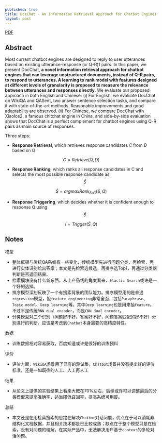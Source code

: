 ```yaml
---
published: true
title: DocChat - An Information Retrieval Approach for Chatbot Engines Using Unstructured Documents
layout: post
---
```


[PDF](http://aclweb.org/anthology/P16-1049)


## Abstract

Most current chatbot engines are designed to reply to user utterances based on existing utterance-response (or Q-R)1 pairs. In this paper, we present DocChat, **a novel information retrieval approach for chatbot engines that can leverage unstructured documents, instead of Q-R pairs, to respond to utterances. A learning to rank model with features designed at different levels of granularity is proposed to measure the relevance between utterances and responses directly**. We evaluate our proposed approach in both English and Chinese: (i) For English, we evaluate DocChat on WikiQA and QASent, two answer sentence selection tasks, and compare it with state-of-the-art methods. Reasonable improvements and good adaptability are observed. (ii) For Chinese, we compare DocChat with XiaoIce2, a famous chitchat engine in China, and side-by-side evaluation shows that DocChat is a perfect complement for chatbot engines using Q-R pairs as main source of responses.

Three steps:

* **Response Retrieval**, which retrieves response candidates _C_ from _D_ based on _Q_

$$
C = Retrieve(Q, D)
$$

* **Response Ranking**, which ranks all response candidates in C and selects the most possible response candidate as $$\widehat{S}$$

$$
\widehat{S} = argmaxRank_{S \epsilon C} (S, Q)
$$

* **Response Triggering**, which decides whether it is confident enough to response Q using $$\widehat{S}$$

$$
I = Trigger( \widehat{S}, Q)
$$

## Notes

模型

* 整体框架与传统QA系统有一些变化，传统模型先进行问题分类，再检索，再进行实体识别给出答案；本文是先检索选候选，再排序选Top1，再通过分类器判断是否返回结果。
* 检索模块没有什么新东西，从上产品线的角度看来，`Elastic Search`或许是一个好的选择。
* 排序模型深刻反映了一个有搜索背景的团队能力。排序模型用的是普通`regression`模型，但`feature engineering`非常全面，包括`Paraphrase`、`Topic model`、`Deep learning`等。其中`Deep learning`也是用来抽`feature`，不过不是传统`RNN dual encoder`，而是`CNN dual encoder`。
* 分类模型对三个识别（问题好不好，答案好不好，问题答案匹配的好不好）分别进行的判断，应该是考虑到`Chatbot`本身需要的高精度特性。

数据

* 训练数据相对容易获取，百度知道或许是很好的训练预料


评价

* 评价方面，`WikiQA`场景用了已有的测试集，`Chatbot`场景并没有提出好的评价标准，还是一如既往的人工、人工再人工


结果

* 从论文上提供的实验结果上看来大概在70%左右，后续或许可以调整最后的分类模型来提高准确率，适当降低召回率，提高系统可用度。


总结

* 本文还是在用检索搜索的思路在解决`Chatbot`对话问题，优点在于可以消耗非结构化文档数据，并且相关技术都是已比较成熟；缺点在于整个模型只是在检索，没有对问题的理解，在实际产品中，无法解决用户基于`context`的多轮对话问题。
